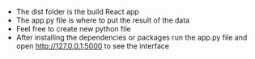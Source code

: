 - The dist folder is the build React app
- The app.py file is where to put the result of the data
- Feel free to create new python file
- After installing the dependencies or packages run the app.py file and open http://127.0.0.1:5000 to see the interface
